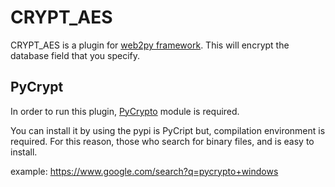 CRYPT_AES
=========

CRYPT_AES is a plugin for [web2py framework](web2py.com).
This will encrypt the database field that you specify.


PyCrypt
-------

In order to run this plugin, [PyCrypto](https://pypi.python.org/pypi/pycrypto) module is required.

You can install it by using the pypi is PyCript but, compilation environment is required. 
For this reason, those who search for binary files, and is easy to install.

  example: <https://www.google.com/search?q=pycrypto+windows>


    
    
    
